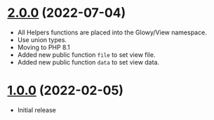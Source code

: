 <a name="2.0.0"></a>
# [2.0.0](https://github.com/glowyphp/view) (2022-07-04)
* All Helpers functions are placed into the Glowy/View namespace.
* Use union types.
* Moving to PHP 8.1
* Added new public function `file` to set view file.
* Added new public function `data` to set view data.

<a name="1.0.0"></a>
# [1.0.0](https://github.com/glowyphp/view) (2022-02-05)
* Initial release
